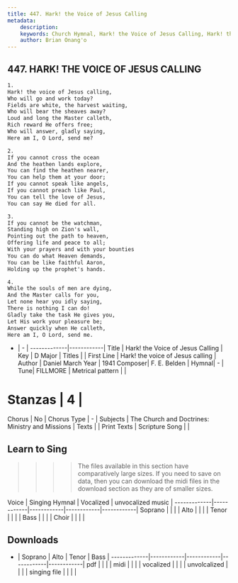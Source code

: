 ```yaml
---
title: 447. Hark! the Voice of Jesus Calling
metadata:
    description: 
    keywords: Church Hymnal, Hark! the Voice of Jesus Calling, Hark! the voice of Jesus calling, 
    author: Brian Onang'o
---
```



## 447. HARK! THE VOICE OF JESUS CALLING

```txt
1.
Hark! the voice of Jesus calling,
Who will go and work today?
Fields are white, the harvest waiting,
Who will bear the sheaves away?
Loud and long the Master calleth,
Rich reward He offers free;
Who will answer, gladly saying,
Here am I, O Lord, send me?

2.
If you cannot cross the ocean
And the heathen lands explore,
You can find the heathen nearer,
You can help them at your door;
If you cannot speak like angels,
If you cannot preach like Paul,
You can tell the love of Jesus,
You can say He died for all.

3.
If you cannot be the watchman,
Standing high on Zion's wall,
Pointing out the path to heaven,
Offering life and peace to all;
With your prayers and with your bounties
You can do what Heaven demands,
You can be like faithful Aaron,
Holding up the prophet's hands.

4.
While the souls of men are dying,
And the Master calls for you,
Let none hear you idly saying,
There is nothing I can do!
Gladly take the task He gives you,
Let His work your pleasure be;
Answer quickly when He calleth,
Here am I, O Lord, send me.
```

- |   -  |
-------------|------------|
Title | Hark! the Voice of Jesus Calling |
Key | D Major |
Titles |  |
First Line | Hark! the voice of Jesus calling |
Author | Daniel March
Year | 1941
Composer| F. E. Belden |
Hymnal|  - |
Tune| FILLMORE |
Metrical pattern | |
# Stanzas | 4 |
Chorus | No |
Chorus Type | - |
Subjects | The Church and Doctrines: Ministry and Missions |
Texts |  |
Print Texts | 
Scripture Song |  |
  
## Learn to Sing

>>>> The files available in this section have comparatively large sizes. If you need to save on data, then you can download the midi files in the download section as they are of smaller sizes.

Voice |  Singing Hymnal | Vocalized | unvocalized music |
-------------|------------|------------|------------|------------|
Soprano | | | |
Alto | | | |
Tenor | | | |
Bass | | | |
Choir | | | |

## Downloads

- |  Soprano | Alto | Tenor | Bass |
-------------|------------|------------|------------|------------|
pdf | | | |
midi | | | |
vocalized | | | |
unvolcalized | | | |
singing file | | | |
  